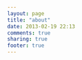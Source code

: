 ```yaml
---
layout: page
title: "about"
date: 2013-02-19 22:13
comments: true
sharing: true
footer: true
---
```


